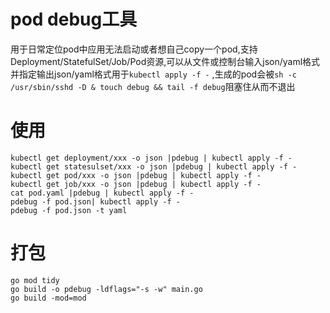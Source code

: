 # pod debug工具

用于日常定位pod中应用无法启动或者想自己copy一个pod,支持Deployment/StatefulSet/Job/Pod资源,可以从文件或控制台输入json/yaml格式并指定输出json/yaml格式用于`kubectl apply -f -`
,生成的pod会被`sh -c /usr/sbin/sshd -D & touch debug && tail -f debug`阻塞住从而不退出

# 使用

```shell
kubectl get deployment/xxx -o json |pdebug | kubectl apply -f -
kubectl get statesulset/xxx -o json |pdebug | kubectl apply -f -
kubectl get pod/xxx -o json |pdebug | kubectl apply -f -
kubectl get job/xxx -o json |pdebug | kubectl apply -f -
cat pod.yaml |pdebug | kubectl apply -f -
pdebug -f pod.json| kubectl apply -f -
pdebug -f pod.json -t yaml
```

# 打包

```shell
go mod tidy
go build -o pdebug -ldflags="-s -w" main.go
go build -mod=mod

```
